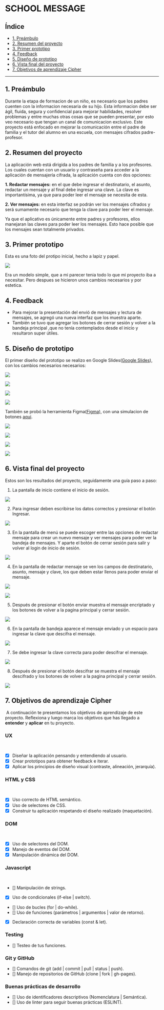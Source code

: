 # SCHOOL MESSAGE

## Índice

* [1. Preámbulo](#1-preámbulo)
* [2. Resumen del proyecto](#2-resumen-del-proyecto)
* [3. Primer prototipo](#3-primer-prototipo)
* [4. Feedback](#4-feedback)
* [5. Diseño de prototipo](#5-diseño-de-prototipo)
* [6. Vista final del proyecto](#6-vista-final-del-proyecto)
* [7. Objetivos de aprendizaje Cipher](#7-objetivos-de-aprendizaje-Cipher)

***

## 1. Preámbulo

Durante la etapa de formacion de un niño, es necesario que los padres cuenten con la informacion necesaria de su hijo. Esta informacion debe ser ágil, fluida, segura y confidencial para mejorar habilidades, resolver problemas y entre muchas otras cosas que se pueden presentar, por esto veo necesario que tengan un canal de comunicacion exclusivo.
Este proyecto está enfocado en mejorar la comunicación entre el padre de familia y el tutor del alumno en una escuela, con mensajes cifrados padre-profesor.

## 2. Resumen del proyecto

La aplicación web está dirigida a los padres de familia y a los profesores. Los cuales cuentan con un usuario y contraseña para acceder a la aplicación de mensajería cifrada, la aplicación cuenta con dos opciones:

__1. Redactar mensajes:__ en el que debe ingresar el destinatario, el asunto, redactar un mensaje y al final debe ingresar una clave. La clave es importantísima, ya que para poder leer el mensaje se necesita de esta.

__2. Ver mensajes:__ en esta interfaz se podrán ver los mensajes cifrados y será sumamente necesario que tenga la clave para poder leer el mensaje.

Ya que el aplicativo es únicamente entre padres y profesores, ellos manejaran las claves para poder leer los mensajes. Esto hace posible que los mensajes sean totalmente privados.

## 3. Primer prototipo

Esta es una foto del protipo inicial, hecho a lapiz y papel.

![](images/prototipopapel.png)

Era un modelo simple, que a mi parecer tenia todo lo que mi proyecto iba a necesitar. Pero despues se hicieron unos cambios necesarios y por estetica.

## 4. Feedback

* Para mejorar la presentación del envió de mensajes y lectura de mensajes, se agregó una nueva interfaz que los muestra aparte.
* También se tuvo que agregar los botones de cerrar sesión y volver a la bandeja principal ,que no tenía contemplados desde el inicio y resultaron super útiles.

## 5. Diseño de prototipo

El primer diseño del prototipo se realizo en Google Slides([Google Slides](https://www.google.com/intl/es/slides/about/)), con los cambios necesarios necesarios:

![](images/slides1.PNG)

![](images/slides2.PNG)

![](images/slides3.PNG)

![](images/slides4.PNG)

También se probó la herramienta Figma([Figma](https://www.figma.com/)), con una simulacion de botones [aqui](https://www.figma.com/proto/6WJ77F0vjOlvtQ6PDYw4oV/School_Interface?node-id=1%3A3&scaling=scale-down "Figma").

![](images/Figma1.PNG)

![](images/Figma2.PNG)

![](images/Figma3.PNG)

![](images/Figma4.PNG)

## 6. Vista final del proyecto

Estos son los resultados del proyecto, seguidamente una guía paso a paso:

1. La pantalla de inicio contiene el inicio de sesión.

![](images/pantallaInicio.PNG)

2. Para ingresar deben escribirse los datos correctos y presionar el botón Ingresar.

![](images/pantallaInicio2.PNG)

3. En la pantalla de menú se puede escoger entre las opciones de redactar mensaje para crear un nuevo mensaje y ver mensajes para poder ver la bandeja de mensajes. Y aparte el botón de cerrar sesión para salir y volver al login de inicio de sesión.

![](images/pantallaMenu.PNG)

4. En la pantalla de redactar mensaje se ven los campos de destinatario, asunto, mensaje y clave, los que deben estar llenos para poder enviar el mensaje.

![](images/pantallaRedactar.PNG)

![](images/pantallaRedactar2.PNG)

5. Después de presionar el botón enviar muestra el mensaje encriptado y los botones de volver a la pagina principal y cerrar sesión. 

![](images/pantallaMostrarCifrado.PNG)

6. En la pantalla de bandeja aparece el mensaje enviado y un espacio para ingresar la clave que descifra el mensaje.

![](images/pantallaBandeja.PNG)

7. Se debe ingresar la clave correcta para poder descifrar el mensaje.

![](images/pantallaBandeja2.PNG)

8. Después de presionar el botón descifrar se muestra el mensaje descifrado y los botones de volver a la pagina principal y cerrar sesión.

![](images/pantallaMostrarDecifrado.PNG)

## 7. Objetivos de aprendizaje Cipher
​
A continuación te presentamos los objetivos de aprendizaje de este proyecto. Reflexiona y luego marca los objetivos que has llegado a **entender** y **aplicar** en tu proyecto.
​
### UX
​
- [x] Diseñar la aplicación pensando y entendiendo al usuario.
- [x] Crear prototipos para obtener feedback e iterar.
- [x] Aplicar los principios de diseño visual (contraste, alineación, jerarquía).
​
### HTML y CSS
​
- [x] Uso correcto de HTML semántico.
- [x] Uso de selectores de CSS.
- [x] Construir tu aplicación respetando el diseño realizado (maquetación).
​
### DOM
​
- [x] Uso de selectores del DOM.
- [x] Manejo de eventos del DOM.
- [x] Manipulación dinámica del DOM.
​
### Javascript
​
- [] Manipulación de strings.
- [x] Uso de condicionales (if-else | switch).
- [] Uso de bucles (for | do-while).	
- [] Uso de funciones (parámetros | argumentos | valor de retorno).
- [x] Declaración correcta de variables (const & let).
​
### Testing
- [] Testeo de tus funciones.
​
### Git y GitHub
- [] Comandos de git (add | commit | pull | status | push).
- [] Manejo de repositorios de GitHub (clone | fork | gh-pages).
​
### Buenas prácticas de desarrollo
- [] Uso de identificadores descriptivos (Nomenclatura | Semántica).
- [] Uso de linter para seguir buenas prácticas (ESLINT).